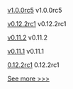 
[v1.0.0rc5](https://github.com/hyperledger/aries-acapy-docs/releases/tag/v1.0.0rc5) v1.0.0rc5

[v0.12.2rc1](https://github.com/hyperledger/aries-acapy-docs/releases/tag/v0.12.2rc1) v0.12.2rc1

[v0.11.2](https://github.com/hyperledger/aries-acapy-docs/releases/tag/v0.11.2) v0.11.2

[v0.11.1](https://github.com/hyperledger/aries-acapy-docs/releases/tag/v0.11.1) v0.11.1

[0.12.2rc1](https://github.com/hyperledger/aries-cloudagent-python/releases/tag/0.12.2rc1) 0.12.2rc1


[See more >>>](https://start-here.hyperledger.org/releases)
